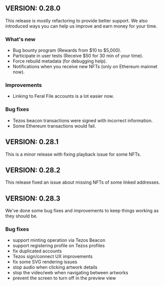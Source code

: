 ## VERSION: 0.28.0

This release is mostly refactoring to provide better support. We also introduced ways you can help us improve and earn money for your time.

### What's new
- Bug bounty program (Rewards from $10 to $5,000).
- Participate in user tests (Receive $50 for 30 min of your time).
- Force rebuild metadata (for debugging help).
- Notifications when you receive new NFTs (only on Ethereum mainnet now).

### Improvements
- Linking to Feral File accounts is a lot easier now. 

### Bug fixes
- Tezos beacon transactions were signed with incorrect information.
- Some Ethereum transactions would fail.

## VERSION: 0.28.1
This is a minor release with fixing playback issue for some NFTs.

## VERSION: 0.28.2
This release fixed an issue about missing NFTs of some linked addresses.

## VERSION: 0.28.3
We've done some bug fixes and improvements to keep things working as they should be.

### Bug fixes
- support minting operation via Tezos Beacon
- support registering profile on Tezos profiles
- fix duplicated accounts
- Tezos sign/connect UX improvements
- fix some SVG rendering issues
- stop audio when clicking artwork details
- stop the video/web when navigating between artworks
- prevent the screen to turn off in the preview view
